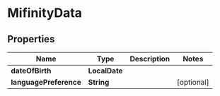 

# MifinityData


## Properties

| Name | Type | Description | Notes |
|------------ | ------------- | ------------- | -------------|
|**dateOfBirth** | **LocalDate** |  |  |
|**languagePreference** | **String** |  |  [optional] |




